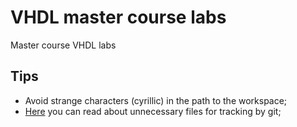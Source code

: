 # VHDL master course labs
Master course VHDL labs

## Tips
- Avoid strange characters (cyrillic) in the path to the workspace;
- [Here](https://www.aldec.com/en/support/resources/documentation/faq/1195) you can read about unnecessary files for tracking by git;
